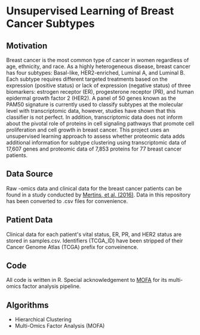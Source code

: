 # Unsupervised Learning of Breast Cancer Subtypes

## Motivation
Breast cancer is the most common type of cancer in women regardless of age, ethnicity, and race. As a highly heterogeneous disease, breast cancer has four subtypes: Basal-like, HER2-enriched, Luminal A, and Luminal B. Each subtype requires different targeted treatments based on the expression (positive status) or lack of expression (negative status) of three biomarkers: estrogen receptor (ER), progesterone receptor (PR), and human epidermal growth factor 2 (HER2). A panel of 50 genes known as the PAM50 signature is currently used to classify subtypes at the molecular level with transcriptomic data, however, studies have shown that this classifier is not perfect. In addition, transcriptomic data does not inform about the pivotal role of proteins in cell signaling pathways that promote cell proliferation and cell growth in breast cancer. This project uses an unsupervised learning approach to assess whether proteomic data adds additional information for subtype clustering using transcriptomic data of 17,607 genes and proteomic data of 7,853 proteins for 77 breast cancer patients.

## Data Source
Raw -omics data and clinical data for the breast cancer patients can be found in a study conducted by [Mertins, et al. (2016)](https://www.ncbi.nlm.nih.gov/pubmed/27251275). Data in this repository has been converted to .csv files for convenience. 

## Patient Data
Clinical data for each patient's vital status, ER, PR, and HER2 status are stored in samples.csv. Identifiers (TCGA_ID) have been stripped of their Cancer Genome Atlas (TCGA) prefix for conveinence.

## Code
All code is written in R. Special acknowledgement to [MOFA](https://github.com/bioFAM/MOFA) for its multi-omics factor analysis pipeline. 

## Algorithms
- Hierarchical Clustering
- Multi-Omics Factor Analysis (MOFA)

